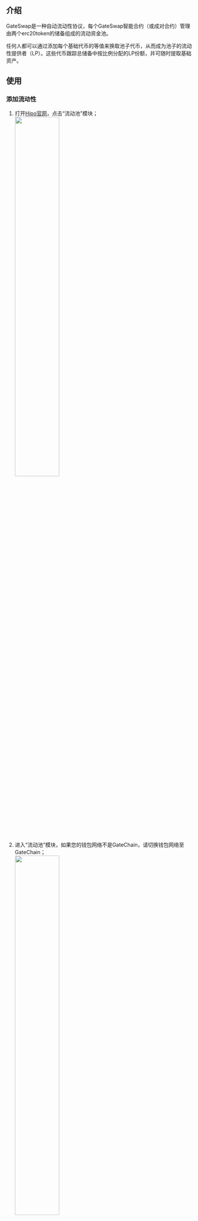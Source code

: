 ## 介绍

GateSwap是一种自动流动性协议，每个GateSwap智能合约（或成对合约）管理由两个erc20token的储备组成的流动资金池。

任何人都可以通过添加每个基础代币的等值来换取池子代币，从而成为池子的流动性提供者（LP）。这些代币跟踪总储备中按比例分配的LP份额，并可随时提取基础资产。

## 使用

### 添加流动性

1. 打开<a href="https://www.hipo.com/zh/" target="_blank">Hipo官网</a>，点击“流动池”模块；
	<br/><a data-fancybox title="" href="@assets/img/zh/liquidity0.png"><img src="@assets/img/zh/liquidity0.png"  height=50% width=50%></a></br>


2. 进入“流动池”模块，如果您的钱包网络不是GateChain，请切换钱包网络至GateChain；
	<br/><a data-fancybox title="" href="@assets/img/zh/liquidity1.png"><img src="@assets/img/zh/liquidity1.png"  height=50% width=50%></a></br>

3. 在流动池页面，点击“添加流动性”，选择列表中的token或输入erc20合约地址，添加流动性；
	<br/><a data-fancybox title="" href="@assets/img/zh/liquidity2.png"><img src="@assets/img/zh/liquidity2.png"  height=50% width=50%></a></br>

4. 首次选择添加的token，需要钱包账户“授权”以后才可以进行添加流动性操作，先点击“授权”按钮，跳转到钱包确认授权；

5. 授权成功后，点击“确认添加”，跳转到钱包确认添加；

6. 添加成功后，关注钱包token余额变化，至此添加流动性操作就完成啦！

7. 流动池页面，我的流动池模块显示账户已添加池子的信息，可以操作“继续添加”、“提取”。
	<br/><a data-fancybox title="" href="@assets/img/zh/liquidity3.png"><img src="@assets/img/zh/liquidity3.png"  height=50% width=50%></a></br>


### 提取流动性

1. 添加流动性成功后，在“我的流动池”模块，点击“提取”；
	<br/><a data-fancybox title="" href="@assets/img/zh/liquidity4.png"><img src="@assets/img/zh/liquidity4.png"  height=50% width=50%></a></br>

2. 首次提取流动性，需要钱包账户“授权”以后才可以进行提取流动性操作；

3. 选择需要提取比例，然后点击“授权”按钮，跳转到钱包确认授权；

4. 授权成功后，点击“提取”，跳转到钱包确认提取；
	<br/><a data-fancybox title="" href="@assets/img/zh/liquidity5.png"><img src="@assets/img/zh/liquidity5.png"  height=30% width=30%></a></br>

5. 提取成功后，关注钱包token余额变化，至此提取流动性操作就完成啦！


### 快速兑换

1. 打开<a href="https://www.hipo.com/zh/" target="_blank">Hipo官网</a>，点击“兑换”模块，进入快速兑换页面，也可在专业兑换页面进行兑换；
	<br/><a data-fancybox title="" href="@assets/img/zh/swap0.png"><img src="@assets/img/zh/swap0.png"  height=50% width=50%></a></br>

2. 在页面选择GateChain网络，系统自动切换您的钱包网络至GateChain，在“快速兑换”模块选择要兑换的token，首次兑换的token，需要钱包账户“授权”以后才可进行兑换操作，先点击“授权”按钮，跳转到钱包确认授权；
	<br/><a data-fancybox title="" href="@assets/img/zh/swap1.png"><img src="@assets/img/zh/swap1.png"  height=50% width=50%></a></br>

3. 授权成功后，点击“兑换”，进入快速兑换页面，确认兑换token的相关信息，然后点击“确定”，跳转到钱包确认兑换；
	<br/><a data-fancybox title="" href="@assets/img/zh/swap2.png"><img src="@assets/img/zh/swap2.png"  height=50% width=50%></a></br>

4. 兑换成功后，关注钱包token余额变化，至此快速兑换操作就完成啦！















